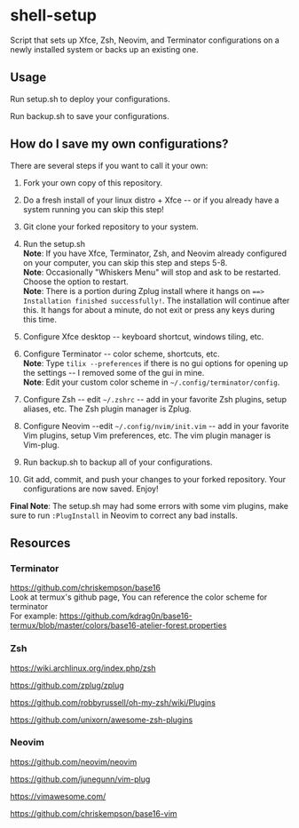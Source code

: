 # shell-setup
Script that sets up Xfce, Zsh, Neovim, and Terminator configurations on a newly installed system or backs up an existing one.

## Usage
Run setup.sh to deploy your configurations.

Run backup.sh to save your configurations.

## How do I save my own configurations?
There are several steps if you want to call it your own:

1. Fork your own copy of this repository.

2. Do a fresh install of your linux distro + Xfce -- or if you already have a system running you can skip this step!

3. Git clone your forked repository to your system.

4. Run the setup.sh <br>
**Note**: If you have Xfce, Terminator, Zsh, and Neovim already configured on your computer, you can skip this step and steps 5-8. <br>
**Note**: Occasionally "Whiskers Menu" will stop and ask to be restarted. Choose the option to restart. <br>
**Note**: There is a portion during Zplug install where it hangs on `==> Installation finished successfully!`. The installation will continue after this. It hangs for about a minute, do not exit or press any keys during this time.

5. Configure Xfce desktop -- keyboard shortcut, windows tiling, etc.

6. Configure Terminator -- color scheme, shortcuts, etc. <br>
**Note**: Type `tilix --preferences` if there is no gui options for opening up the settings -- I removed some of the gui in mine. <br>
**Note**: Edit your custom color scheme in `~/.config/terminator/config`.

7. Configure Zsh -- edit `~/.zshrc` -- add in your favorite Zsh plugins, setup aliases, etc. The Zsh plugin manager is Zplug.

8. Configure Neovim --edit `~/.config/nvim/init.vim` -- add in your favorite Vim plugins, setup Vim preferences, etc. The vim plugin manager is Vim-plug.

9. Run backup.sh to backup all of your configurations.

10. Git add, commit, and push your changes to your forked repository. Your configurations are now saved. Enjoy!

**Final Note**: The setup.sh may had some errors with some vim plugins, make sure to run `:PlugInstall` in Neovim to correct any bad installs.

## Resources

### Terminator
https://github.com/chriskempson/base16 <br>
Look at termux's github page, You can reference the color scheme for terminator <br>
For example: https://github.com/kdrag0n/base16-termux/blob/master/colors/base16-atelier-forest.properties

### Zsh
https://wiki.archlinux.org/index.php/zsh

https://github.com/zplug/zplug

https://github.com/robbyrussell/oh-my-zsh/wiki/Plugins

https://github.com/unixorn/awesome-zsh-plugins

### Neovim
https://github.com/neovim/neovim

https://github.com/junegunn/vim-plug

https://vimawesome.com/

https://github.com/chriskempson/base16-vim
